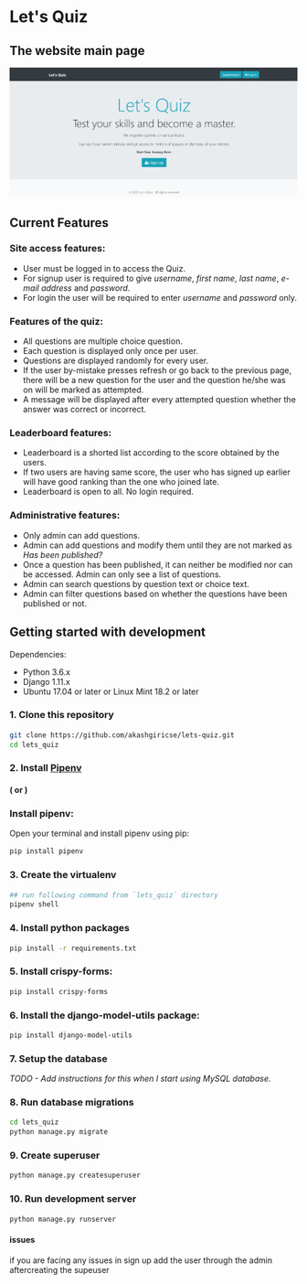 # Let's Quiz
## The website main page
![alt text](image.png)

## Current Features

### Site access features:

- User must be logged in to access the Quiz.
- For signup user is required to give _username_, _first name_, _last name_, _e-mail address_ and _password_.
- For login the user will be required to enter _username_ and _password_ only.

### Features of the quiz:

- All questions are multiple choice question.
- Each question is displayed only once per user.
- Questions are displayed randomly for every user.
- If the user by-mistake presses refresh or go back to the previous page, there will be a new question for the user and the
  question he/she was on will be marked as attempted.
- A message will be displayed after every attempted question whether the answer was correct or incorrect.

### Leaderboard features:

- Leaderboard is a shorted list according to the score obtained by the users.
- If two users are having same score, the user who has signed up earlier will have good ranking than the one who joined late.
- Leaderboard is open to all. No login required.

### Administrative features:

- Only admin can add questions.
- Admin can add questions and modify them until they are not marked as _Has been published?_
- Once a question has been published, it can neither be modified nor can be accessed. Admin can only see a list of questions.
- Admin can search questions by question text or choice text.
- Admin can filter questions based on whether the questions have been published or not.

## Getting started with development

Dependencies:

- Python 3.6.x
- Django 1.11.x
- Ubuntu 17.04 or later or Linux Mint 18.2 or later

### 1. Clone this repository

```bash
git clone https://github.com/akashgiricse/lets-quiz.git
cd lets_quiz
```

### 2. Install [Pipenv](https://pipenv.pypa.io/en/latest/)

#### ( or )

### Install pipenv:

Open your terminal and install pipenv using pip:

```bash
pip install pipenv
```

### 3. Create the virtualenv

```bash
## run following command from `lets_quiz` directory
pipenv shell
```

### 4. Install python packages

```bash
pip install -r requirements.txt
```

### 5. Install crispy-forms:

```bash
pip install crispy-forms
```

### 6. Install the django-model-utils package:

```bash
pip install django-model-utils
```

### 7. Setup the database

_TODO - Add instructions for this when I start using MySQL database._

### 8. Run database migrations

```bash
cd lets_quiz
python manage.py migrate
```

### 9. Create superuser

```bash
python manage.py createsuperuser
```

### 10. Run development server

```bash
python manage.py runserver
```

#### issues

if you are facing any issues in sign up add the user through the admin aftercreating the supeuser
